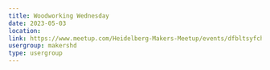 ```yaml
---
title: Woodworking Wednesday
date: 2023-05-03
location: 
link: https://www.meetup.com/Heidelberg-Makers-Meetup/events/dfbltsyfchbfb/
usergroup: makershd
type: usergroup
---
```

